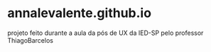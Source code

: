# annalevalente.github.io
projeto feito durante a aula da pós de UX da IED-SP pelo professor ThiagoBarcelos
